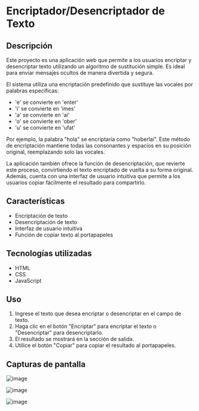# Encriptador/Desencriptador de Texto

## Descripción
Este proyecto es una aplicación web que permite a los usuarios encriptar y desencriptar texto utilizando un algoritmo de sustitución simple. Es ideal para enviar mensajes ocultos de manera divertida y segura.

El sistema utiliza una encriptación predefinido que sustituye las vocales por palabras específicas:

- 'e' se convierte en 'enter'
- 'i' se convierte en 'imes'
- 'a' se convierte en 'ai'
- 'o' se convierte en 'ober'
- 'u' se convierte en 'ufat'

Por ejemplo, la palabra "hola" se encriptaría como "hoberlai". Este método de encriptación mantiene todas las consonantes y espacios en su posición original, reemplazando solo las vocales.

La aplicación también ofrece la función de desencriptación, que revierte este proceso, convirtiendo el texto encriptado de vuelta a su forma original. Además, cuenta con una interfaz de usuario intuitiva que permite a los usuarios copiar fácilmente el resultado para compartirlo.

## Características
- Encriptación de texto
- Desencriptación de texto
- Interfaz de usuario intuitiva
- Función de copiar texto al portapapeles

## Tecnologías utilizadas
- HTML
- CSS
- JavaScript

## Uso
1. Ingrese el texto que desea encriptar o desencriptar en el campo de texto.
2. Haga clic en el botón "Encriptar" para encriptar el texto o "Desencriptar" para desencriptarlo.
3. El resultado se mostrará en la sección de salida.
4. Utilice el botón "Copiar" para copiar el resultado al portapapeles.

## Capturas de pantalla

![image](https://github.com/user-attachments/assets/032a0ce8-9082-4735-bbb8-e2d8c8b570ad)

![image](https://github.com/user-attachments/assets/f61b3de9-65c2-4755-89df-2e40348365d2)

![image](https://github.com/user-attachments/assets/dbe1111d-5bf1-4542-ab84-0f501384f389)
